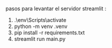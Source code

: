 
pasos para levantar el servidor streamlit :


1. .\env\Scripts\activate
1. python -m venv .venv
2. pip install -r requirements.txt
3. streamlit run main.py
